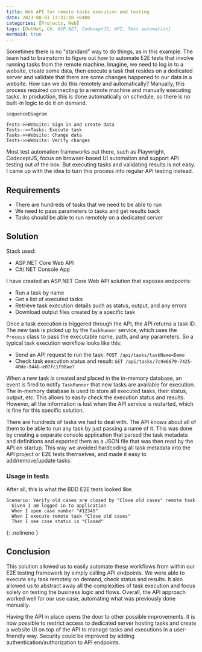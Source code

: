 ```yaml
---
title: Web API for remote tasks execution and testing
date: 2023-08-01 13:31:18 +0400
categories: [Projects, Web]
tags: [DotNet, C#, ASP.NET, CodeceptJS, API, Test automation]
mermaid: true
---
```


Sometimes there is no "standard" way to do things, as in this example. The team had to brainstorm to figure out how to automate E2E tests that involve running tasks from the remote machine. Imagine, we need to log in to a website, create some data, then execute a task that resides on a dedicated server and validate that there are some changes happened to our data in a website. How can we do this remotely and automatically? Manually, this process required connecting to a remote machine and manually executing tasks. In production, this is done automatically on schedule, so there is no built-in logic to do it on demand.

```mermaid
sequenceDiagram

Tests->>Website: Sign in and create data
Tests-->>Tasks: Execute task
Tasks->>Website: Change data
Tests->>Website: Verify changes
```

Most test automation frameworks out there, such as Playwright, CodeceptJS, focus on browser-based UI automation and support API testing out of the box. But executing tasks and validating results is not easy. I came up with the idea to turn this process into regular API testing instead.

## Requirements
- There are hundreds of tasks that we need to be able to run
- We need to pass parameters to tasks and get results back
- Tasks should be able to run remotely on a dedicated server

## Solution
Stack used:
- ASP.NET Core Web API
- C#/.NET Console App

I have created an ASP.NET Core Web API solution that exposes endpoints:
- Run a task by name
- Get a list of executed tasks
- Retrieve task execution details such as status, output, and any errors
- Download output files created by a specific task

Once a task execution is triggered through the API, the API returns a task ID. The new task is picked up by the `TaskRunner` service, which uses the `Process` class to pass the executable name, path, and any parameters. So a typical task execution workflow looks like this:

- Send an API request to run the task: `POST /api/tasks/taskName=Demo`
- Check task execution status and result: `GET /api/tasks/7c9e6679-7425-40de-944b-e07fc1f90ae7`

When a new task is created and placed in the in-memory database, an event is fired to notify `TaskRunner` that new tasks are available for execution. The in-memory database is used to store all executed tasks, their status, output, etc. This allows to easily check the execution status and results. However, all the information is lost when the API service is restarted, which is fine for this specific solution.

There are hundreds of tasks we had to deal with. The API knows about all of them to be able to run any task by just passing a name of it. This was done by creating a separate console application that parsed the task metadata and definitions and exported them as a JSON file that was then read by the API on startup. This way we avoided hardcoding all task metadata into the API project or E2E tests themselves, and made it easy to add/remove/update tasks.

### Usage in tests
After all, this is what the BDD E2E tests looked like:

```cucumber
Scenario: Verify old cases are closed by "Close old cases" remote task
  Given I am logged in to application
  When I open case number "#12345"
  When I execute remote task "Close old cases"
  Then I see case status is "Closed"
```
{: .nolineno }

## Conclusion
This solution allowed us to easily automate these workflows from within our E2E testing framework by simply calling API endpoints. We were able to execute any task remotely on demand, check status and results. It also allowed us to abstract away all the complexities of task execution and focus solely on testing the business logic and flows. Overall, the API approach worked well for our use case, automating what was previously done manually.

Having the API in place opens the door to other possible improvements. It is now possible to restrict access to dedicated server hosting tasks and create a website UI on top of the API to manage tasks and executions in a user-friendly way. Security could be improved by adding authentication/authorization to API endpoints.